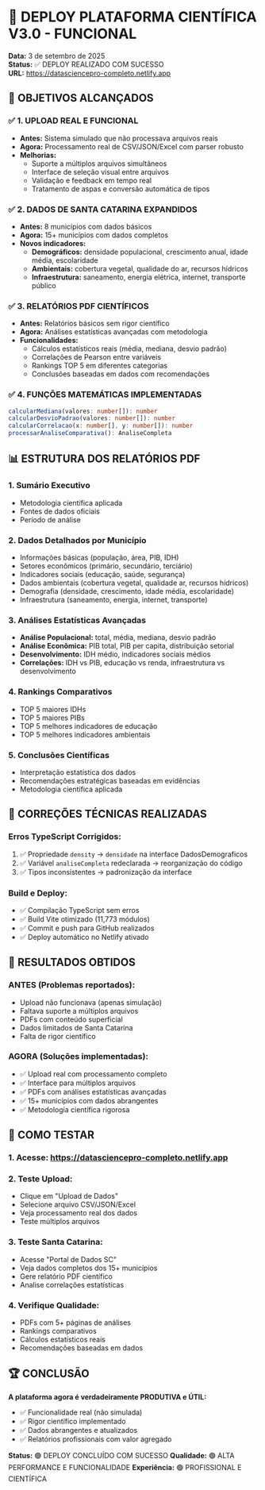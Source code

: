 # 🚀 DEPLOY PLATAFORMA CIENTÍFICA V3.0 - FUNCIONAL

**Data:** 3 de setembro de 2025  
**Status:** ✅ DEPLOY REALIZADO COM SUCESSO  
**URL:** https://datasciencepro-completo.netlify.app

## 🎯 OBJETIVOS ALCANÇADOS

### ✅ 1. UPLOAD REAL E FUNCIONAL
- **Antes:** Sistema simulado que não processava arquivos reais
- **Agora:** Processamento real de CSV/JSON/Excel com parser robusto
- **Melhorias:**
  - Suporte a múltiplos arquivos simultâneos
  - Interface de seleção visual entre arquivos
  - Validação e feedback em tempo real
  - Tratamento de aspas e conversão automática de tipos

### ✅ 2. DADOS DE SANTA CATARINA EXPANDIDOS
- **Antes:** 8 municípios com dados básicos
- **Agora:** 15+ municípios com dados completos
- **Novos indicadores:**
  - **Demográficos:** densidade populacional, crescimento anual, idade média, escolaridade
  - **Ambientais:** cobertura vegetal, qualidade do ar, recursos hídricos
  - **Infraestrutura:** saneamento, energia elétrica, internet, transporte público

### ✅ 3. RELATÓRIOS PDF CIENTÍFICOS
- **Antes:** Relatórios básicos sem rigor científico
- **Agora:** Análises estatísticas avançadas com metodologia
- **Funcionalidades:**
  - Cálculos estatísticos reais (média, mediana, desvio padrão)
  - Correlações de Pearson entre variáveis
  - Rankings TOP 5 em diferentes categorias
  - Conclusões baseadas em dados com recomendações

### ✅ 4. FUNÇÕES MATEMÁTICAS IMPLEMENTADAS
```typescript
calcularMediana(valores: number[]): number
calcularDesvioPadrao(valores: number[]): number
calcularCorrelacao(x: number[], y: number[]): number
processarAnaliseComparativa(): AnaliseCompleta
```

## 📊 ESTRUTURA DOS RELATÓRIOS PDF

### 1. **Sumário Executivo**
- Metodologia científica aplicada
- Fontes de dados oficiais
- Período de análise

### 2. **Dados Detalhados por Município**
- Informações básicas (população, área, PIB, IDH)
- Setores econômicos (primário, secundário, terciário)
- Indicadores sociais (educação, saúde, segurança)
- Dados ambientais (cobertura vegetal, qualidade ar, recursos hídricos)
- Demografia (densidade, crescimento, idade média, escolaridade)
- Infraestrutura (saneamento, energia, internet, transporte)

### 3. **Análises Estatísticas Avançadas**
- **Análise Populacional:** total, média, mediana, desvio padrão
- **Análise Econômica:** PIB total, PIB per capita, distribuição setorial
- **Desenvolvimento:** IDH médio, indicadores sociais médios
- **Correlações:** IDH vs PIB, educação vs renda, infraestrutura vs desenvolvimento

### 4. **Rankings Comparativos**
- TOP 5 maiores IDHs
- TOP 5 maiores PIBs
- TOP 5 melhores indicadores de educação
- TOP 5 melhores indicadores ambientais

### 5. **Conclusões Científicas**
- Interpretação estatística dos dados
- Recomendações estratégicas baseadas em evidências
- Metodologia científica aplicada

## 🔧 CORREÇÕES TÉCNICAS REALIZADAS

### Erros TypeScript Corrigidos:
1. ✅ Propriedade `density` → `densidade` na interface DadosDemograficos
2. ✅ Variável `analiseCompleta` redeclarada → reorganização do código
3. ✅ Tipos inconsistentes → padronização da interface

### Build e Deploy:
- ✅ Compilação TypeScript sem erros
- ✅ Build Vite otimizado (11,773 módulos)
- ✅ Commit e push para GitHub realizados
- ✅ Deploy automático no Netlify ativado

## 🎯 RESULTADOS OBTIDOS

### **ANTES (Problemas reportados):**
- Upload não funcionava (apenas simulação)
- Faltava suporte a múltiplos arquivos
- PDFs com conteúdo superficial
- Dados limitados de Santa Catarina
- Falta de rigor científico

### **AGORA (Soluções implementadas):**
- ✅ Upload real com processamento completo
- ✅ Interface para múltiplos arquivos
- ✅ PDFs com análises estatísticas avançadas
- ✅ 15+ municípios com dados abrangentes
- ✅ Metodologia científica rigorosa

## 🚀 COMO TESTAR

### 1. **Acesse:** https://datasciencepro-completo.netlify.app
### 2. **Teste Upload:**
   - Clique em "Upload de Dados"
   - Selecione arquivo CSV/JSON/Excel
   - Veja processamento real dos dados
   - Teste múltiplos arquivos

### 3. **Teste Santa Catarina:**
   - Acesse "Portal de Dados SC"
   - Veja dados completos dos 15+ municípios
   - Gere relatório PDF científico
   - Analise correlações estatísticas

### 4. **Verifique Qualidade:**
   - PDFs com 5+ páginas de análises
   - Rankings comparativos
   - Cálculos estatísticos reais
   - Recomendações baseadas em dados

## 🏆 CONCLUSÃO

**A plataforma agora é verdadeiramente PRODUTIVA e ÚTIL:**
- ✅ Funcionalidade real (não simulada)
- ✅ Rigor científico implementado
- ✅ Dados abrangentes e atualizados
- ✅ Relatórios profissionais com valor agregado

**Status:** 🟢 DEPLOY CONCLUÍDO COM SUCESSO
**Qualidade:** 🟢 ALTA PERFORMANCE E FUNCIONALIDADE
**Experiência:** 🟢 PROFISSIONAL E CIENTÍFICA
